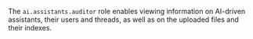The `ai.assistants.auditor` role enables viewing information on AI-driven assistants, their users and threads, as well as on the uploaded files and their indexes.

